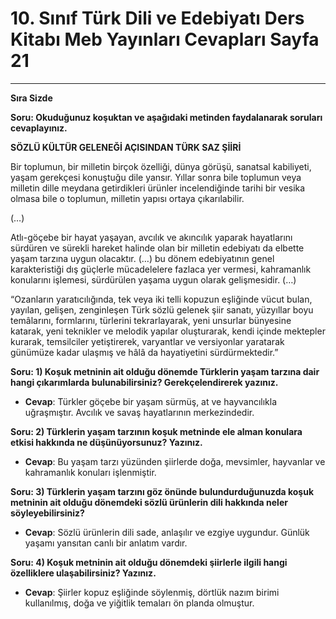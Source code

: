 # 10. Sınıf Türk Dili ve Edebiyatı Ders Kitabı Meb Yayınları Cevapları Sayfa 21

---

**Sıra Sizde**

**Soru: Okuduğunuz koşuktan ve aşağıdaki metinden faydalanarak soruları cevaplayınız.**

**SÖZLÜ KÜLTÜR GELENEĞİ AÇISINDAN TÜRK SAZ ŞİİRİ**

Bir toplumun, bir milletin birçok özelliği, dünya görüşü, sanatsal kabiliyeti, yaşam gerekçesi konuştuğu dile yansır. Yıllar sonra bile toplumun veya milletin dille meydana getirdikleri ürünler incelendiğinde tarihi bir vesika olmasa bile o toplumun, milletin yapısı ortaya çıkarılabilir.

 (…)

 Atlı-göçebe bir hayat yaşayan, avcılık ve akıncılık yaparak hayatlarını sürdüren ve sürekli hareket halinde olan bir milletin edebiyatı da elbette yaşam tarzına uygun olacaktır. (…) bu dönem edebiyatının genel karakteristiği dış güçlerle mücadelelere fazlaca yer vermesi, kahramanlık konularını işlemesi, sürdürülen yaşama uygun olarak gelişmesidir. (…)

 “Ozanların yaratıcılığında, tek veya iki telli kopuzun eşliğinde vücut bulan, yayılan, gelişen, zenginleşen Türk sözlü gelenek şiir sanatı, yüzyıllar boyu temâlarını, formlarını, türlerini tekrarlayarak, yeni unsurlar bünyesine katarak, yeni teknikler ve melodik yapılar oluşturarak, kendi içinde mektepler kurarak, temsilciler yetiştirerek, varyantlar ve versiyonlar yaratarak günümüze kadar ulaşmış ve hâlâ da hayatiyetini sürdürmektedir.”

**Soru: 1) Koşuk metninin ait olduğu dönemde Türklerin yaşam tarzına dair hangi çıkarımlarda bulunabilirsiniz? Gerekçelendirerek yazınız.**

-   **Cevap**: Türkler göçebe bir yaşam sürmüş, at ve hayvancılıkla uğraşmıştır. Avcılık ve savaş hayatlarının merkezindedir.

**Soru: 2) Türklerin yaşam tarzının koşuk metninde ele alman konulara etkisi hakkında ne düşünüyorsunuz? Yazınız.**

-   **Cevap**: Bu yaşam tarzı yüzünden şiirlerde doğa, mevsimler, hayvanlar ve kahramanlık konuları işlenmiştir.

**Soru: 3) Türklerin yaşam tarzını göz önünde bulundurduğunuzda koşuk metninin ait olduğu dönemdeki sözlü ürünlerin dili hakkında neler söyleyebilirsiniz?**

-   **Cevap**: Sözlü ürünlerin dili sade, anlaşılır ve ezgiye uygundur. Günlük yaşamı yansıtan canlı bir anlatım vardır.

**Soru: 4) Koşuk metninin ait olduğu dönemdeki şiirlerle ilgili hangi özelliklere ulaşabilirsiniz? Yazınız.**

-   **Cevap**: Şiirler kopuz eşliğinde söylenmiş, dörtlük nazım birimi kullanılmış, doğa ve yiğitlik temaları ön planda olmuştur.